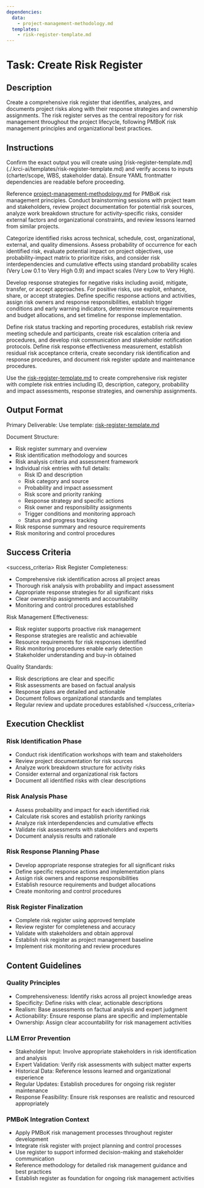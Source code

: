 ```yaml
---
dependencies:
  data:
    - project-management-methodology.md
  templates:
    - risk-register-template.md
---
```


# Task: Create Risk Register

## Description

Create a comprehensive risk register that identifies, analyzes, and documents project risks along with their response strategies and ownership assignments. The risk register serves as the central repository for risk management throughout the project lifecycle, following PMBoK risk management principles and organizational best practices.

## Instructions

<instructions>
Confirm the exact output you will create using [risk-register-template.md](./.krci-ai/templates/risk-register-template.md) and verify access to inputs (charter/scope, WBS, stakeholder data). Ensure YAML frontmatter dependencies are readable before proceeding.

Reference [project-management-methodology.md](./.krci-ai/data/project-management-methodology.md) for PMBoK risk management principles. Conduct brainstorming sessions with project team and stakeholders, review project documentation for potential risk sources, analyze work breakdown structure for activity-specific risks, consider external factors and organizational constraints, and review lessons learned from similar projects.

Categorize identified risks across technical, schedule, cost, organizational, external, and quality dimensions. Assess probability of occurrence for each identified risk, evaluate potential impact on project objectives, use probability-impact matrix to prioritize risks, and consider risk interdependencies and cumulative effects using standard probability scales (Very Low 0.1 to Very High 0.9) and impact scales (Very Low to Very High).

Develop response strategies for negative risks including avoid, mitigate, transfer, or accept approaches. For positive risks, use exploit, enhance, share, or accept strategies. Define specific response actions and activities, assign risk owners and response responsibilities, establish trigger conditions and early warning indicators, determine resource requirements and budget allocations, and set timeline for response implementation.

Define risk status tracking and reporting procedures, establish risk review meeting schedule and participants, create risk escalation criteria and procedures, and develop risk communication and stakeholder notification protocols. Define risk response effectiveness measurement, establish residual risk acceptance criteria, create secondary risk identification and response procedures, and document risk register update and maintenance procedures.

Use the [risk-register-template.md](./.krci-ai/templates/risk-register-template.md) to create comprehensive risk register with complete risk entries including ID, description, category, probability and impact assessments, response strategies, and ownership assignments.
</instructions>

## Output Format

Primary Deliverable:
Use template: [risk-register-template.md](./.krci-ai/templates/risk-register-template.md)

Document Structure:
- Risk register summary and overview
- Risk identification methodology and sources
- Risk analysis criteria and assessment framework
- Individual risk entries with full details:
  - Risk ID and description
  - Risk category and source
  - Probability and impact assessment
  - Risk score and priority ranking
  - Response strategy and specific actions
  - Risk owner and responsibility assignments
  - Trigger conditions and monitoring approach
  - Status and progress tracking
- Risk response summary and resource requirements
- Risk monitoring and control procedures

## Success Criteria

<success_criteria>
Risk Register Completeness:
- Comprehensive risk identification across all project areas
- Thorough risk analysis with probability and impact assessment
- Appropriate response strategies for all significant risks
- Clear ownership assignments and accountability
- Monitoring and control procedures established

Risk Management Effectiveness:
- Risk register supports proactive risk management
- Response strategies are realistic and achievable
- Resource requirements for risk responses identified
- Risk monitoring procedures enable early detection
- Stakeholder understanding and buy-in obtained

Quality Standards:
- Risk descriptions are clear and specific
- Risk assessments are based on factual analysis
- Response plans are detailed and actionable
- Document follows organizational standards and templates
- Regular review and update procedures established
</success_criteria>

## Execution Checklist

### Risk Identification Phase

- Conduct risk identification workshops with team and stakeholders
- Review project documentation for risk sources
- Analyze work breakdown structure for activity risks
- Consider external and organizational risk factors
- Document all identified risks with clear descriptions

### Risk Analysis Phase

- Assess probability and impact for each identified risk
- Calculate risk scores and establish priority rankings
- Analyze risk interdependencies and cumulative effects
- Validate risk assessments with stakeholders and experts
- Document analysis results and rationale

### Risk Response Planning Phase

- Develop appropriate response strategies for all significant risks
- Define specific response actions and implementation plans
- Assign risk owners and response responsibilities
- Establish resource requirements and budget allocations
- Create monitoring and control procedures

### Risk Register Finalization

- Complete risk register using approved template
- Review register for completeness and accuracy
- Validate with stakeholders and obtain approval
- Establish risk register as project management baseline
- Implement risk monitoring and review procedures

## Content Guidelines

### Quality Principles

- Comprehensiveness: Identify risks across all project knowledge areas
- Specificity: Define risks with clear, actionable descriptions
- Realism: Base assessments on factual analysis and expert judgment
- Actionability: Ensure response plans are specific and implementable
- Ownership: Assign clear accountability for risk management activities

### LLM Error Prevention

- Stakeholder Input: Involve appropriate stakeholders in risk identification and analysis
- Expert Validation: Verify risk assessments with subject matter experts
- Historical Data: Reference lessons learned and organizational experience
- Regular Updates: Establish procedures for ongoing risk register maintenance
- Response Feasibility: Ensure risk responses are realistic and resourced appropriately

### PMBoK Integration Context

- Apply PMBoK risk management processes throughout register development
- Integrate risk register with project planning and control processes
- Use register to support informed decision-making and stakeholder communication
- Reference methodology for detailed risk management guidance and best practices
- Establish register as foundation for ongoing risk management activities
